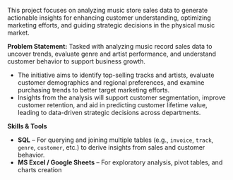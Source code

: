 This project focuses on analyzing music store sales data to generate actionable insights for enhancing customer understanding, optimizing marketing efforts, and guiding strategic decisions in the physical music market.

**Problem Statement:**
Tasked with analyzing music record sales data to uncover trends, evaluate genre and artist performance, and understand customer behavior to support business growth.

* The initiative aims to identify top-selling tracks and artists, evaluate customer demographics and regional preferences, and examine purchasing trends to better target marketing efforts.
* Insights from the analysis will support customer segmentation, improve customer retention, and aid in predicting customer lifetime value, leading to data-driven strategic decisions across departments.

**Skills & Tools**

* **SQL** – For querying and joining multiple tables (e.g., `invoice`, `track`, `genre`, `customer`, etc.) to derive insights from sales and customer behavior.
* **MS Excel / Google Sheets** – For exploratory analysis, pivot tables, and charts creation

